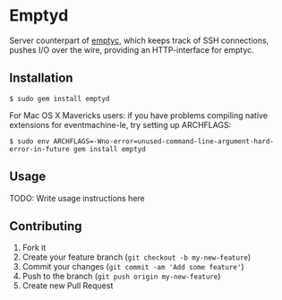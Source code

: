 # Emptyd

Server counterpart of [emptyc](https://github.com/kmeaw/emptyc), which
keeps track of SSH connections, pushes I/O over the wire, providing
an HTTP-interface for emptyc.

## Installation

    $ sudo gem install emptyd

For Mac OS X Mavericks users: if you have problems compiling native
extensions for eventmachine-le, try setting up ARCHFLAGS:

    $ sudo env ARCHFLAGS=-Wno-error=unused-command-line-argument-hard-error-in-future gem install emptyd

## Usage

TODO: Write usage instructions here

## Contributing

1. Fork it
2. Create your feature branch (`git checkout -b my-new-feature`)
3. Commit your changes (`git commit -am 'Add some feature'`)
4. Push to the branch (`git push origin my-new-feature`)
5. Create new Pull Request
